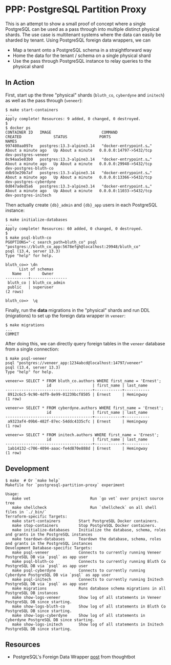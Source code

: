 # PPP: PostgreSQL Partition Proxy

This is an attempt to show a small proof of concept where a single
PostgreSQL can be used as a pass through into multiple distinct physical
shards. The use case is multitenant systems where the data can easily
be sharded by tenant. Using PostgreSQL foreign data wrappers, we can

- Map a tenant onto a PostgreSQL schema in a straightforward way
- Home the data for the tenant / schema on a single physical shard
- Use the pass through PostgreSQL instance to relay queries to the
  physical shard

## In Action

First, start up the three "physical" shards (`bluth_co`, `cyberdyne` and
`initech`) as well as the pass through (`veneer`):

```
$ make start-containers
...
Apply complete! Resources: 9 added, 0 changed, 0 destroyed.
$
$ docker ps
CONTAINER ID   IMAGE                      COMMAND                  CREATED              STATUS              PORTS                     NAMES
997480aa097e   postgres:13.3-alpine3.14   "docker-entrypoint.s…"   About a minute ago   Up About a minute   0.0.0.0:14797->5432/tcp   dev-postgres-veneer
0c94aa5e83b0   postgres:13.3-alpine3.14   "docker-entrypoint.s…"   About a minute ago   Up About a minute   0.0.0.0:29948->5432/tcp   dev-postgres-bluth-co
ddb93e29b7af   postgres:13.3-alpine3.14   "docker-entrypoint.s…"   About a minute ago   Up About a minute   0.0.0.0:13366->5432/tcp   dev-postgres-cyberdyne
0d047aded5a6   postgres:13.3-alpine3.14   "docker-entrypoint.s…"   About a minute ago   Up About a minute   0.0.0.0:11033->5432/tcp   dev-postgres-initech
```

Then actually create `{db}_admin` and `{db}_app` users in each PostgreSQL
instance:

```
$ make initialize-databases
...
Apply complete! Resources: 60 added, 0 changed, 0 destroyed.
$
$ make psql-bluth-co
PGOPTIONS="-c search_path=bluth_co" psql "postgres://bluth_co_app:5678efgh@localhost:29948/bluth_co"
psql (13.4, server 13.3)
Type "help" for help.

bluth_co=> \dn
      List of schemas
   Name   |     Owner
----------+----------------
 bluth_co | bluth_co_admin
 public   | superuser
(2 rows)

bluth_co=>  \q
```

Finally, run the **data** migrations in the "physical" shards and run
DDL (migrations) to set up the foreign data wrapper in `veneer`:

```
$ make migrations
...
COMMIT
```

After doing this, we can directly query foreign tables in the `veneer`
database from a single connection:

```
$ make psql-veneer
psql "postgres://veneer_app:1234abcd@localhost:14797/veneer"
psql (13.4, server 13.3)
Type "help" for help.

veneer=> SELECT * FROM bluth_co.authors WHERE first_name = 'Ernest';
                  id                  | first_name | last_name
--------------------------------------+------------+-----------
 8912c6c5-9c90-4df9-8e99-01239bcf8505 | Ernest     | Hemingway
(1 row)

veneer=> SELECT * FROM cyberdyne.authors WHERE first_name = 'Ernest';
                  id                  | first_name | last_name
--------------------------------------+------------+-----------
 a9323af4-09b6-482f-87ec-54ddc4335cfc | Ernest     | Hemingway
(1 row)

veneer=> SELECT * FROM initech.authors WHERE first_name = 'Ernest';
                  id                  | first_name | last_name
--------------------------------------+------------+-----------
 1ab14132-c706-4094-aaac-fe4d870e888d | Ernest     | Hemingway
(1 row)
```

## Development

```
$ make  # Or `make help`
Makefile for `postgresql-partition-proxy` experiment

Usage:
   make vet                          Run `go vet` over project source tree
   make shellcheck                   Run `shellcheck` on all shell files in `./_bin/`
Terraform-specific Targets:
   make start-containers        Start PostgreSQL Docker containers.
   make stop-containers         Stop PostgreSQL Docker containers.
   make initialize-databases    Initialize the database, schema, roles and grants in the PostgreSQL instances
   make teardown-databases      Teardown the database, schema, roles and grants in the PostgreSQL instances
Development Database-specific Targets:
   make psql-veneer             Connects to currently running Veneer PostgreSQL DB via `psql` as app user
   make psql-bluth-co           Connects to currently running Bluth Co PostgreSQL DB via `psql` as app user
   make psql-cyberdyne          Connects to currently running Cyberdyne PostgreSQL DB via `psql` as app user
   make psql-initech            Connects to currently running Initech PostgreSQL DB via `psql` as app user
   make migrations              Runs database schema migrations in all PostgreSQL DB instances
   make show-logs-veneer        Show log of all statements in Veneer PostgreSQL DB since starting.
   make show-logs-bluth-co      Show log of all statements in Bluth Co PostgreSQL DB since starting.
   make show-logs-cyberdyne     Show log of all statements in Cyberdyne PostgreSQL DB since starting.
   make show-logs-initech       Show log of all statements in Initech PostgreSQL DB since starting.

```

## Resources

-   PostgreSQL's Foreign Data Wrapper [post][1] from thoughtbot

[1]: https://thoughtbot.com/blog/postgres-foreign-data-wrapper
